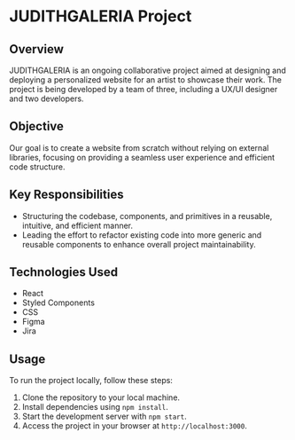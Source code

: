 # JUDITHGALERIA Project

## Overview
JUDITHGALERIA is an ongoing collaborative project aimed at designing and deploying a personalized website for an artist to showcase their work. The project is being developed by a team of three, including a UX/UI designer and two developers.

## Objective
Our goal is to create a website from scratch without relying on external libraries, focusing on providing a seamless user experience and efficient code structure.

## Key Responsibilities
- Structuring the codebase, components, and primitives in a reusable, intuitive, and efficient manner.
- Leading the effort to refactor existing code into more generic and reusable components to enhance overall project maintainability.

## Technologies Used
- React
- Styled Components
- CSS
- Figma
- Jira

## Usage
To run the project locally, follow these steps:
1. Clone the repository to your local machine.
2. Install dependencies using `npm install`.
3. Start the development server with `npm start`.
4. Access the project in your browser at `http://localhost:3000`.

